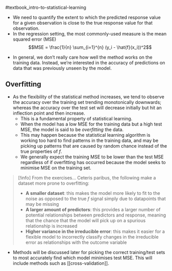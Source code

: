 #textbook_intro-to-statistical-learning

- We need to quantify the extent to which the predicted response value for a given observation is close to the true response value for that observation. 
- In the regression setting, the most commonly-used measure is the mean squared error (MSE)
$$MSE = \frac{1}{n} \sum_{i=1}^{n} (y_i - \hat{f}(x_i))^2$$
* In general, we don’t really care how well the method works on the training data. Instead, we’re interested in the accuracy of predictions on data that was previously unseen by the model.

## Overfitting

- As the flexibility of the statistical method increases, we tend to observe the accuracy over the training set trending monotonically downwards; whereas the accuracy over the test set will decrease initially but hit an inflection point and then increase.
	- This is a fundamental property of statistical learning.
	- When the model has a low MSE for the training data but a high test MSE, the model is said to be *overfitting* the data.
	- This may happen because the statistical learning algorithm is working too hard to find patterns in the training data, and may be picking up patterns that are caused by random chance instead of the true properties of $f$.
	- We generally expect the training MSE to be lower than the test MSE regardless of if overfitting has occurred because the model seeks to minimise MSE on the training set.

> [!info] From the exercises...
> Ceteris paribus, the following make a dataset more prone to overfitting:
> - **A smaller dataset**: this makes the model more likely to fit to the noise as opposed to the true $f$ signal simply due to datapoints that may be missing
> - **A larger amount of predictors**: this provides a larger number of potential relationships between predictors and response, meaning that the chance that the model will pick up on a spurious relationship is increased
> - **Higher variance in the irreducible error**: this makes it easier for a flexible model to incorrectly classify changes in the irreducible error as relationships with the outcome variable

- Methods will be discussed later for picking the correct training/test sets to most accurately find which model minimises test MSE. This will include methods such as [[cross-validation]].
